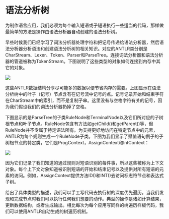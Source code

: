 # 语法分析树

为制作语言应用，我们必须为每个输入短语或子短语执行一些适当的代码，那样做最简单的方法是操作由语法分析器自动创建的语法分析树。

早些时候我们已经学习了词法分析器处理字符和把记号传递给语法分析器，然后语法分析器分析语法和创建语法分析树的相关知识。对应的ANTLR类分别是CharStream、Lexer、Token、Parser和ParseTree。连接词法分析器和语法分析器的管道被称为TokenStream。下图说明了这些类型的对象如何连接到内存中其它的对象。

![](http://codemany.com/uploads/basic-data-structure.png)

这些ANTLR数据结构分享尽可能多的数据以便节省内存的需要。上图显示在语法分析树中的叶子（记号）节点含有在记号流中记号的点。记号记录开始和结束字符在CharStream中的索引，而不是复制子串。这里没有与空格字符有关的记号，因为我们假设我们的词法分析器扔掉了空格。

下图显示的是ParseTree的子类RuleNode和TerminalNode以及它们所对应的子树根节点和叶子节点。RuleNode包含有方法如getChild()和getParent()等，但RuleNode并不专属于特定语法所有。为支持更好地访问在特定节点中的元素，ANTLR为每个规则生成一个RuleNode子类。下图为我们显示了赋值语句例子的子树根节点的特定类，它们是ProgContext，AssignContext和IntContext：

![](http://codemany.com/uploads/parse-tree-node.png)

因为它们记录了我们知道的通过规则对短语识别的每件事，所以这些被称为上下文对象。每个上下文对象知道被识别短语的开始和结束记号以及提供对所有短语的元素的访问。例如，AssignContext提供方法ID()和INT()去访问标志符节点和表达式子树。

给出了具体类型的描述，我们可以手工写代码去执行树的深度优先遍历。当我们发现和完成节点时我们可以执行任何我们想要的动作。典型的操作是诸如计算结果，更新数据结构，或者生成输出。相比每次为每个应用写同样的树遍历样板代码，我们可以使用ANTLR自动生成的树遍历机制。
